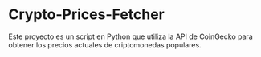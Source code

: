 # Crypto-Prices-Fetcher
Este proyecto es un script en Python que utiliza la API de CoinGecko para obtener los precios actuales de criptomonedas populares.
